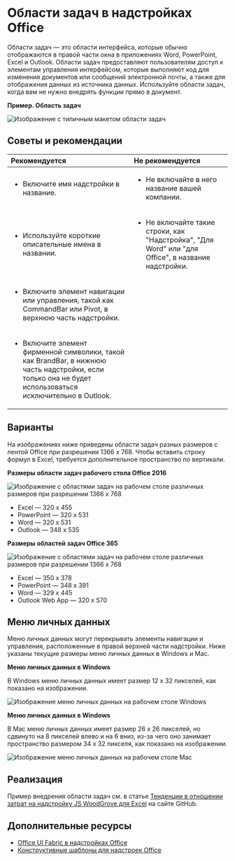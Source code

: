 # <a name="task-panes-in-office-add-ins"></a>Области задач в надстройках Office
 
Области задач — это области интерфейса, которые обычно отображаются в правой части окна в приложениях Word, PowerPoint, Excel и Outlook. Области задач предоставляют пользователям доступ к элементам управления интерфейсом, которые выполняют код для изменения документов или сообщений электронной почты, а также для отображения данных из источника данных. Используйте области задач, когда вам не нужно внедрять функции прямо в документ.

**Пример. Область задач**

![Изображение с типичным макетом области задач](../../images/overview_withApp_taskPane.png)

## <a name="best-practices"></a>Советы и рекомендации

|**Рекомендуется**|**Не рекомендуется**|
|:-----|:--------|
|<ul><li>Включите имя надстройки в название.</li></ul>|<ul><li>Не включайте в него название вашей компании.</li></ul>|
|<ul><li>Используйте короткие описательные имена в названии.</li></ul>|<ul><li>Не включайте такие строки, как "Надстройка", "Для Word" или "для Office", в название надстройки.</li></ul>|
|<ul><li>Включите элемент навигации или управления, такой как CommandBar или Pivot, в верхнюю часть надстройки.</li></ul>||
|<ul><li>Включите элемент фирменной символики, такой как BrandBar, в нижнюю часть надстройки, если только она не будет использоваться исключительно в Outlook.</li></ul>||


## <a name="variants"></a>Варианты

На изображениях ниже приведены области задач разных размеров с лентой Office при разрешении 1366 x 768. Чтобы вставить строку формул в Excel, требуется дополнительное пространство по вертикали.  

**Размеры области задач рабочего стола Office 2016**

![Изображение с областями задач на рабочем столе различных размеров при разрешении 1366 x 768](../../images/addinTaskpaneSizes_desktop.png)

- Excel — 320 x 455
- PowerPoint — 320 x 531
- Word — 320 x 531
- Outlook — 348 x 535

**Размеры областей задач Office 365**

![Изображение с областями задач на рабочем столе различных размеров при разрешении 1366 x 768](../../images/addinTaskpaneSizes_online.png)

- Excel — 350 x 378
- PowerPoint — 348 x 391
- Word — 329 x 445
- Outlook Web App — 320 x 570

## <a name="personality-menu"></a>Меню личных данных

Меню личных данных могут перекрывать элементы навигации и управления, расположенные в правой верхней части надстройки. Ниже указаны текущие размеры меню личных данных в Windows и Mac.

**Меню личных данных в Windows**

В Windows меню личных данных имеет размер 12 x 32 пикселей, как показано на изображении.

![Изображение меню личных данных на рабочем столе Windows](../../images/personalityMenu_Win.png)

**Меню личных данных в Windows**

В Mac меню личных данных имеет размер 26 x 26 пикселей, но сдвинуто на 8 пикселей влево и на 6 вниз, из-за чего оно занимает пространство размером 34 x 32 пикселя, как показано на изображении.

![Изображение меню личных данных на рабочем столе Mac](../../images/personalityMenu_Mac.png)

## <a name="implementation"></a>Реализация

Пример внедрения области задач см. в статье [Тенденции в отношении затрат на надстройку JS WoodGrove для Excel](https://github.com/OfficeDev/Excel-Add-in-WoodGrove-Expense-Trends) на сайте GitHub. 


## <a name="additional-resources"></a>Дополнительные ресурсы

- [Office UI Fabric в надстройках Office](office-ui-fabric.md) 
- [Конструктивные шаблоны для надстроек Office](https://github.com/OfficeDev/Office-Add-in-UX-Design-Patterns-Code)


